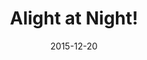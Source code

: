 ---
title: Alight at Night!
description: A celebration of Christmas lights at Upper Canada Village.
permalink: /posts/alight-at-night/
date: 2015-12-20
tagz:
 - eastern ontario
 - things to do
---